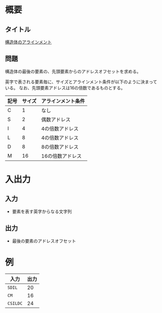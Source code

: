 # 概要
## タイトル
[構造体のアラインメント](https://codeiq.jp/q/3307)

## 問題
構造体の最後の要素の、先頭要素からのアドレスオフセットを求める。

英字で表される要素毎に、サイズとアラインメント条件が以下のように決まっている。
なお、先頭要素アドレスは16の倍数であるものとする。

|記号|サイズ|アラインメント条件|
|-|-|-|
|C|1|なし|
|S|2|偶数アドレス|
|I|4|4の倍数アドレス|
|L|8|4の倍数アドレス|
|D|8|8の倍数アドレス|
|M|16|16の倍数アドレス|

# 入出力
## 入力
* 要素を表す英字からなる文字列

## 出力
* 最後の要素のアドレスオフセット

# 例
|入力|出力|
|-|-|
|`SDIL`|20|
|`CM`|16|
|`CSILDC`|24|
